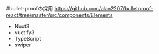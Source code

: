 #bullet-proofの採用
https://github.com/alan2207/bulletproof-react/tree/master/src/components/Elements


- Nuxt3
- vuetify3
- TypeScript
- swiper
